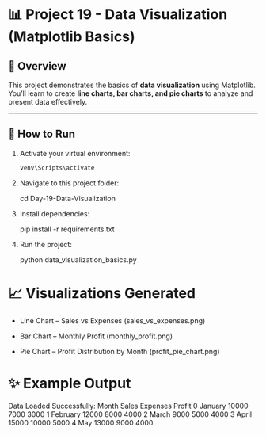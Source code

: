 # 📊 Project 19 - Data Visualization (Matplotlib Basics)

## 📌 Overview
This project demonstrates the basics of **data visualization** using Matplotlib.  
You’ll learn to create **line charts, bar charts, and pie charts** to analyze and present data effectively.

---

## 🚀 How to Run
1. Activate your virtual environment:
   ```bash
   venv\Scripts\activate
2. Navigate to this project folder:

    cd Day-19-Data-Visualization


3. Install dependencies:

    pip install -r requirements.txt


4. Run the project:

    python data_visualization_basics.py

# 📈 Visualizations Generated

- Line Chart – Sales vs Expenses (sales_vs_expenses.png)

- Bar Chart – Monthly Profit (monthly_profit.png)

- Pie Chart – Profit Distribution by Month (profit_pie_chart.png)

# ✨ Example Output
Data Loaded Successfully:
      Month  Sales  Expenses  Profit
0   January  10000      7000    3000
1  February  12000      8000    4000
2     March   9000      5000    4000
3     April  15000     10000    5000
4       May  13000      9000    4000

